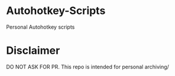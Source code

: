 # Autohotkey-Scripts
Personal Autohotkey scripts


# Disclaimer
DO NOT ASK FOR PR. This repo is intended for personal archiving/
